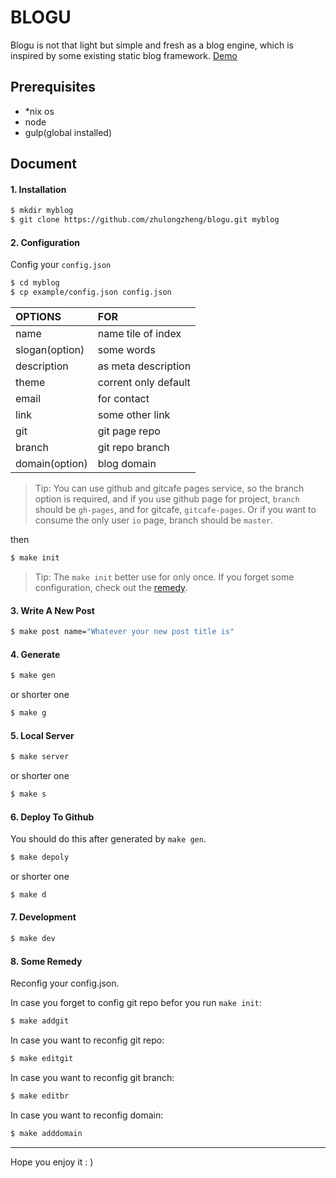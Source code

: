 # BLOGU

Blogu is not that light but simple and fresh as a blog engine, which is
inspired by some existing static blog framework. [Demo][]


## Prerequisites

+ *nix os
+ node
+ gulp(global installed)

## Document

#### 1. Installation

```bash
$ mkdir myblog
$ git clone https://github.com/zhulongzheng/blogu.git myblog
```

#### 2. Configuration

Config your `config.json`
```bash
$ cd myblog
$ cp example/config.json config.json
```

| OPTIONS        | FOR                  |
| :------------- | :------------------- |
| name           | name tile of index   |
| slogan(option) | some words           |
| description    | as meta description  |
| theme          | corrent only default |
| email          | for contact          |
| link           | some other link      |
| git            | git page repo        |
| branch         | git repo branch      |
| domain(option) | blog domain          |

> Tip: You can use github and gitcafe pages service, so the branch option is
required, and if you use github page for project, `branch` should be `gh-pages`,
and for gitcafe, `gitcafe-pages`. Or if you want to consume the only user `io`
page, branch should be `master`.

then

```bash
$ make init
```
> Tip: The `make init` better use for only once. If you forget some
configuration, check out the [remedy][].


#### 3. Write A New Post

```bash
$ make post name="Whatever your new post title is"
```

#### 4. Generate

```bash
$ make gen
```
or shorter one

```bash
$ make g
```

#### 5. Local Server

```bash
$ make server
```
or shorter one

```bash
$ make s
```

#### 6. Deploy To Github

You should do this after generated by `make gen`.

```bash
$ make depoly
```
or shorter one

```bash
$ make d
```

#### 7. Development

```bash
$ make dev
```

#### 8. Some Remedy
Reconfig your config.json.

In case you forget to config git repo befor you run `make init`:
```bash
$ make addgit
```

In case you want to reconfig git repo:
```bash
$ make editgit
```

In case you want to reconfig git branch:
```bash
$ make editbr
```

In case you want to reconfig domain:
```bash
$ make adddomain
```

---
Hope you enjoy it : )

[Demo]: http://2hu.gitcafe.io/blogudemo
[remedy]: #8-some-remedy
